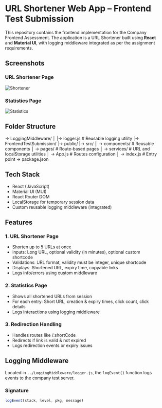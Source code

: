 # URL Shortener Web App – Frontend Test Submission

This repository contains the frontend implementation for the Company Frontend Assessment. The application is a URL Shortener built using **React** and **Material UI**, with logging middleware integrated as per the assignment requirements.

## Screenshots

### URL Shortener Page
![Shortener](./src/assets/shorten.png)

### Statistics Page
![Statistics](./src/assets/stats.png)





## Folder Structure
-> LoggingMiddleware/
│ |-> logger.js # Reusable logging utility
|-> FrontendTestSubmission/
|-> public/
|-> src/
│ -> components/ # Reusable components
│ -> pages/ # Route-based pages
│ -> services/ # URL and localStorage utilities
│ -> App.js # Routes configuration
│ -> index.js # Entry point
-> package.json

## Tech Stack

- React (JavaScript)
- Material UI (MUI)
- React Router DOM
- LocalStorage for temporary session data
- Custom reusable logging middleware (integrated)

## Features

### 1. URL Shortener Page
- Shorten up to 5 URLs at once
- Inputs: Long URL, optional validity (in minutes), optional custom shortcode
- Validations: URL format, validity must be integer, unique shortcode
- Displays: Shortened URL, expiry time, copyable links
- Logs info/errors using custom middleware

### 2. Statistics Page
- Shows all shortened URLs from session
- For each entry: Short URL, creation & expiry times, click count, click details
- Logs interactions using logging middleware

### 3. Redirection Handling
- Handles routes like /:shortCode
- Redirects if link is valid & not expired
- Logs redirection events or expiry issues

## Logging Middleware

Located in `../LoggingMiddleware/logger.js`, the `logEvent()` function logs events to the company test server.

### Signature
```js
logEvent(stack, level, pkg, message)
